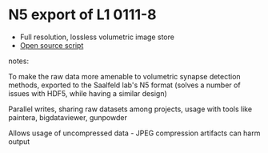 # N5 export of L1 0111-8

- Full resolution, lossless volumetric image store
- [Open source script](https://gist.github.com/clbarnes/b6e51ab4a52700158b6585ee7e74ca39)

notes:

To make the raw data more amenable to volumetric synapse detection methods,
exported to the Saalfeld lab's N5 format
(solves a number of issues with HDF5, while having a similar design)

Parallel writes, sharing raw datasets among projects, usage with tools like
paintera, bigdataviewer, gunpowder

Allows usage of uncompressed data - JPEG compression artifacts can harm output

